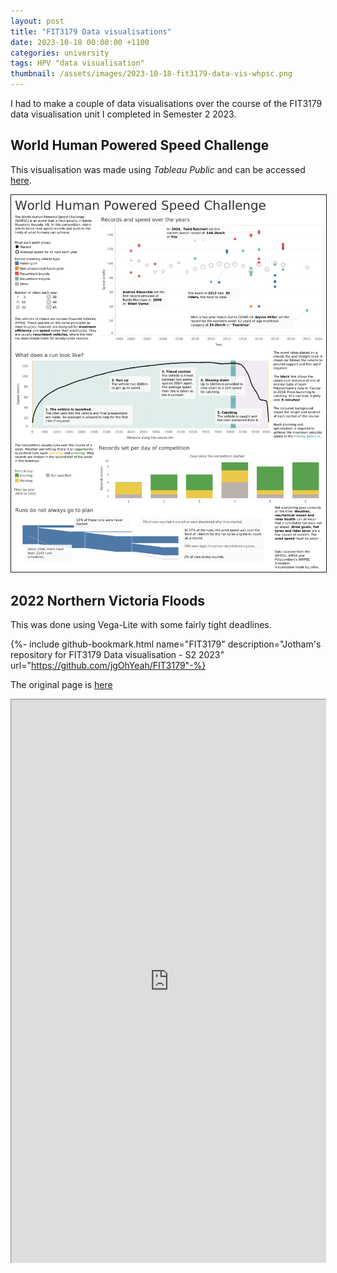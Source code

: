 ```yaml
---
layout: post
title: "FIT3179 Data visualisations"
date: 2023-10-18 00:00:00 +1100
categories: university
tags: HPV "data visualisation"
thumbnail: /assets/images/2023-10-18-fit3179-data-vis-whpsc.png
---
```

I had to make a couple of data visualisations over the course of the FIT3179
data visualisation unit I completed in Semester 2 2023.

## World Human Powered Speed Challenge
This visualisation was made using *Tableau Public* and can be accessed [here](https://public.tableau.com/views/WorldHumanPoweredSpeedChallenge/WorldHumanPoweredSpeedChallenge?:language=en-US&:display_count=n&:origin=viz_share_link).

<style>
    img {
        border-style: solid;
        border-width: 1px;
    }
    iframe {
        width:133%;
        height: 1200px;
        -moz-transform: scale(0.75, 0.75); 
        -webkit-transform: scale(0.75, 0.75); 
        -o-transform: scale(0.75, 0.75);
        -ms-transform: scale(0.75, 0.75);
        transform: scale(0.75, 0.75); 
        -moz-transform-origin: top left;
        -webkit-transform-origin: top left;
        -o-transform-origin: top left;
        -ms-transform-origin: top left;
        transform-origin: top left;"
    }
</style>

[![World Human Powered Speed Challenge visualisation](/assets/images/2023-10-18-fit3179-data-vis-whpsc.png)](https://public.tableau.com/views/WorldHumanPoweredSpeedChallenge/WorldHumanPoweredSpeedChallenge?:language=en-US&:display_count=n&:origin=viz_share_link)

## 2022 Northern Victoria Floods
This was done using Vega-Lite with some fairly tight deadlines.

{%- include github-bookmark.html name="FIT3179" description="Jotham's repository for FIT3179 Data visualisation - S2 2023" url="https://github.com/jgOhYeah/FIT3179"-%}

The original page is [here](https://jgohyeah.github.io/FIT3179/Assignment2/)

<iframe src="https://jgohyeah.github.io/FIT3179/Assignment2/"></iframe>